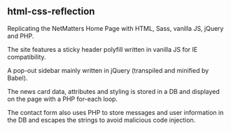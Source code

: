 ## html-css-reflection
 Replicating the NetMatters Home Page with HTML, Sass,  vanilla JS, jQuery and
 PHP.

The site features a sticky header polyfill written in vanilla JS for IE compatibility. 

A pop-out sidebar mainly written in jQuery (transpiled and minified by Babel).

The news card data, attributes and styling is stored in a DB and displayed on the 
page with a PHP for-each loop.

The contact form also uses PHP to store messages and user information in the DB and 
escapes the strings to avoid malicious code injection. 
